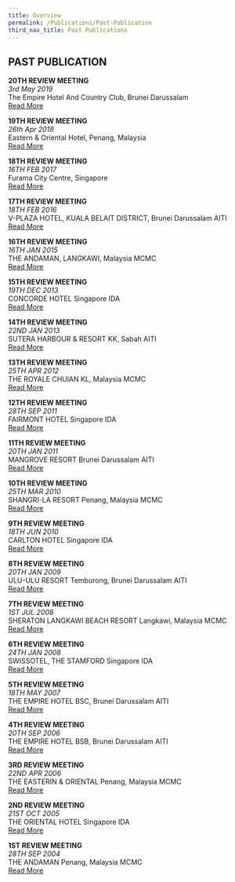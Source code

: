 ```yaml
---
title: Overview
permalink: /Publications/Past-Publication
third_nav_title: Past Publications
---
```

## **PAST PUBLICATION**

**20TH REVIEW MEETING**<br>
*3rd May 2019*<br>
The Empire Hotel And Country Club, Brunei Darussalam<br>
[Read More](/Publications/Past-Publication/20TH-Facsmab-Review-Meeting-3rd-May-2019)

**19TH REVIEW MEETING**<br>
*26th Apr 2018*<br>
Eastern & Oriental Hotel, Penang, Malaysia<br>
[Read More](/Publications/Past-Publication/19TH-Facsmab-Review-Meeting-26th-Apr-2018)

**18TH REVIEW MEETING**<br>
*16TH FEB 2017*<br>
Furama City Centre, Singapore<br>
[Read More](/Publications/Past-Publication/18TH-Facsmab-Review-Meeting-16th-Feb-2017)

**17TH REVIEW MEETING**<br>
*18TH FEB 2016*<br>
V-PLAZA HOTEL, KUALA BELAIT DISTRICT, Brunei Darussalam AITI<br>
[Read More](/Publications/Past-Publication/17th-Facsmab-Review-Meeting-18th-Feb-2016)

**16TH REVIEW MEETING**<br>
*16TH JAN 2015*<br>
THE ANDAMAN, LANGKAWI, Malaysia MCMC<br>
[Read More](/Publications/Past-Publication/16TH-FACSMAB-Review-Meeting-16TH-JAN-2015)

**15TH REVIEW MEETING**<br>
*19TH DEC 2013*<br>
CONCORDE HOTEL Singapore IDA<br>
[Read More](/Publications/Past-Publication/15TH-REVIEW-MEETING-19TH-DEC-2013)

**14TH REVIEW MEETING**<br>
*22ND JAN 2013*<br>
SUTERA HARBOUR &amp; RESORT KK, Sabah AITI<br>
[Read More](/Publications/Past-Publication/14TH-REVIEW-MEETING-22ND-JAN-2013)

**13TH REVIEW MEETING**<br>
*25TH APR 2012*<br>
THE ROYALE CHUlAN KL, Malaysia MCMC<br>
[Read More](/Publications/Past-Publication/13TH-REVIEW-MEETING-25TH-APR-2012)

**12TH REVIEW MEETING**<br>
*28TH SEP 2011*<br>
FAIRMONT HOTEL Singapore IDA<br>
[Read More](/Publications/Past-Publication/12TH-REVIEW-MEETING-28TH-SEP-2011)

**11TH REVIEW MEETING**<br>
*20TH JAN 2011*<br>
MANGROVE RESORT Brunei Darussalam AITI<br>
[Read More](/Publications/Past-Publication/11TH-REVIEW-MEETING-20TH-JAN-2011)

**10TH REVIEW MEETING**<br>
*25TH MAR 2010*<br>
SHANGRI-LA RESORT Penang, Malaysia MCMC<br>
[Read More](/Publications/Past-Publication/10TH-REVIEW-MEETING-25TH-MAR-2010)

**9TH REVIEW MEETING**<br>
*18TH JUN 2010*<br>
CARLTON HOTEL Singapore IDA<br>
[Read More](/Publications/Past-Publication/9TH-REVIEW-MEETING-18TH-JUN-2010)

**8TH REVIEW MEETING**<br>
*20TH JAN 2009*<br>
ULU-ULU RESORT Temburong, Brunei Darussalam AITI<br>
[Read More](/Publications/Past-Publication/8TH-REVIEW-MEETING-20TH-JAN-2009)

**7TH REVIEW MEETING**<br>
*1ST JUL 2008*<br>
SHERATON LANGKAWI BEACH RESORT Langkawi, Malaysia MCMC<br>
[Read More](/Publications/Past-Publication/7TH-REVIEW-MEETING-1ST-JUL-2008)

**6TH REVIEW MEETING**<br>
*24TH JAN 2008*<br>
SWISSOTEL, THE STAMFORD Singapore IDA<br>
[Read More](/Publications/Past-Publication/6TH-REVIEW-MEETING-24TH-JAN-2008)

**5TH REVIEW MEETING**<br>
*18TH MAY 2007*<br>
THE EMPIRE HOTEL BSC, Brunei Darussalam AITI<br>
[Read More](/Publications/Past-Publication/5TH-REVIEW-MEETING-18TH-MAY-2007)

**4TH REVIEW MEETING**<br>
*20TH SEP 2006*<br>
THE EMPIRE HOTEL BSB, Brunei Darussalam AITI<br>
[Read More](/Publications/Past-Publication/4TH-REVIEW-MEETING-20TH-SEP-2006)

**3RD REVIEW MEETING**<br>
*22ND APR 2006*<br>
THE EASTERIN &amp; ORIENTAL Penang, Malaysia MCMC<br>
[Read More](/Publications/Past-Publication/3RD-REVIEW-MEETING-22ND-APR-2006)

**2ND REVIEW MEETING**<br>
*21ST OCT 2005*<br>
THE ORIENTAL HOTEL Singapore IDA<br>
[Read More](/Publications/Past-Publication/2ND-REVIEW-MEETING-21ST-OCT-2005)

**1ST REVIEW MEETING**<br>
*28TH SEP 2004*<br>
THE ANDAMAN Penang, Malaysia MCMC<br>
[Read More](/Publications/Past-Publication/1ST-REVIEW-MEETING-28TH-SEP-2004)